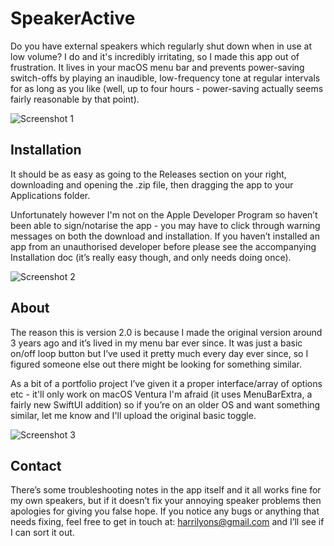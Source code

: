 # SpeakerActive

Do you have external speakers which regularly shut down when in use at low volume? I do and it's incredibly irritating, so I made this app out of frustration. It lives in your macOS menu bar and prevents power-saving switch-offs by playing an inaudible, low-frequency tone at regular intervals for as long as you like (well, up to four hours - power-saving actually seems fairly reasonable by that point).

![Screenshot 1](https://i.imgur.com/HHl6jza.png)

## Installation

It should be as easy as going to the Releases section on your right, downloading and opening the .zip file, then dragging the app to your Applications folder.

Unfortunately however I'm not on the Apple Developer Program so haven’t been able to sign/notarise the app - you may have to click through warning messages on both the download and installation. If you haven’t installed an app from an unauthorised developer before please see the accompanying Installation doc (it’s really easy though, and only needs doing once).

![Screenshot 2](https://i.imgur.com/9tr6p2V.png)

## About

The reason this is version 2.0 is because I made the original version around 3 years ago and it’s lived in my menu bar ever since. It was just a basic on/off loop button but I’ve used it pretty much every day ever since, so I figured someone else out there might be looking for something similar.

As a bit of a portfolio project I’ve given it a proper interface/array of options etc - it'll only work on macOS Ventura I'm afraid (it uses MenuBarExtra, a fairly new SwiftUI addition) so if you’re on an older OS and want something similar, let me know and I'll upload the original basic toggle.

![Screenshot 3](https://i.imgur.com/AzQgyiY.png)

## Contact

There’s some troubleshooting notes in the app itself and it all works fine for my own speakers, but if it doesn’t fix your annoying speaker problems then apologies for giving you false hope. If you notice any bugs or anything that needs fixing, feel free to get in touch at: <harrilyons@gmail.com> and I’ll see if I can sort it out.



